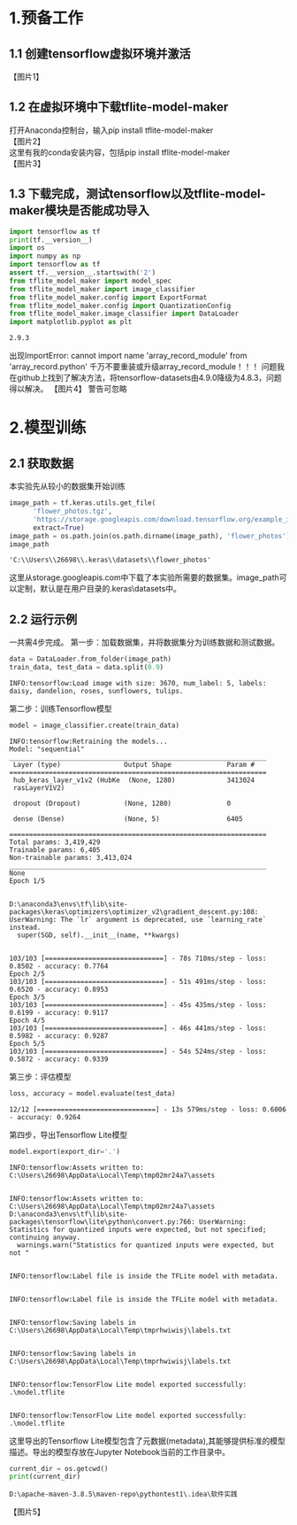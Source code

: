 # 1.预备工作
## 1.1 创建tensorflow虚拟环境并激活
【图片1】  
## 1.2 在虚拟环境中下载tflite-model-maker
打开Anaconda控制台，输入pip install tflite-model-maker  
【图片2】  
这里有我的conda安装内容，包括pip install tflite-model-maker  
【图片3】  
## 1.3 下载完成，测试tensorflow以及tflite-model-maker模块是否能成功导入



```python
import tensorflow as tf
print(tf.__version__)
import os
import numpy as np
import tensorflow as tf
assert tf.__version__.startswith('2')
from tflite_model_maker import model_spec
from tflite_model_maker import image_classifier
from tflite_model_maker.config import ExportFormat
from tflite_model_maker.config import QuantizationConfig
from tflite_model_maker.image_classifier import DataLoader
import matplotlib.pyplot as plt
```

    2.9.3
    

出现ImportError: cannot import name 'array_record_module' from 'array_record.python'
千万不要重装或升级array_record_module！！！
问题我在github上找到了解决方法，将tensorflow-datasets由4.9.0降级为4.8.3，问题得以解决。
【图片4】
警告可忽略
# 2.模型训练
## 2.1 获取数据
本实验先从较小的数据集开始训练


```python
image_path = tf.keras.utils.get_file(
      'flower_photos.tgz',
      'https://storage.googleapis.com/download.tensorflow.org/example_images/flower_photos.tgz',
      extract=True)
image_path = os.path.join(os.path.dirname(image_path), 'flower_photos')
image_path
```




    'C:\\Users\\26698\\.keras\\datasets\\flower_photos'



这里从storage.googleapis.com中下载了本实验所需要的数据集。image_path可以定制，默认是在用户目录的.keras\datasets中。
## 2.2 运行示例
一共需4步完成。
第一步：加载数据集，并将数据集分为训练数据和测试数据。


```python
data = DataLoader.from_folder(image_path)
train_data, test_data = data.split(0.9)
```

    INFO:tensorflow:Load image with size: 3670, num_label: 5, labels: daisy, dandelion, roses, sunflowers, tulips.
    

第二步：训练Tensorflow模型


```python
model = image_classifier.create(train_data)
```

    INFO:tensorflow:Retraining the models...
    Model: "sequential"
    _________________________________________________________________
     Layer (type)                Output Shape              Param #   
    =================================================================
     hub_keras_layer_v1v2 (HubKe  (None, 1280)             3413024   
     rasLayerV1V2)                                                   
                                                                     
     dropout (Dropout)           (None, 1280)              0         
                                                                     
     dense (Dense)               (None, 5)                 6405      
                                                                     
    =================================================================
    Total params: 3,419,429
    Trainable params: 6,405
    Non-trainable params: 3,413,024
    _________________________________________________________________
    None
    Epoch 1/5
    

    D:\anaconda3\envs\tf\lib\site-packages\keras\optimizers\optimizer_v2\gradient_descent.py:108: UserWarning: The `lr` argument is deprecated, use `learning_rate` instead.
      super(SGD, self).__init__(name, **kwargs)
    

    103/103 [==============================] - 78s 718ms/step - loss: 0.8502 - accuracy: 0.7764
    Epoch 2/5
    103/103 [==============================] - 51s 491ms/step - loss: 0.6520 - accuracy: 0.8953
    Epoch 3/5
    103/103 [==============================] - 45s 435ms/step - loss: 0.6199 - accuracy: 0.9117
    Epoch 4/5
    103/103 [==============================] - 46s 441ms/step - loss: 0.5982 - accuracy: 0.9287
    Epoch 5/5
    103/103 [==============================] - 54s 524ms/step - loss: 0.5872 - accuracy: 0.9339
    

第三步：评估模型


```python
loss, accuracy = model.evaluate(test_data)
```

    12/12 [==============================] - 13s 579ms/step - loss: 0.6006 - accuracy: 0.9264
    

第四步，导出Tensorflow Lite模型


```python
model.export(export_dir='.')
```

    INFO:tensorflow:Assets written to: C:\Users\26698\AppData\Local\Temp\tmp02mr24a7\assets
    

    INFO:tensorflow:Assets written to: C:\Users\26698\AppData\Local\Temp\tmp02mr24a7\assets
    D:\anaconda3\envs\tf\lib\site-packages\tensorflow\lite\python\convert.py:766: UserWarning: Statistics for quantized inputs were expected, but not specified; continuing anyway.
      warnings.warn("Statistics for quantized inputs were expected, but not "
    

    INFO:tensorflow:Label file is inside the TFLite model with metadata.
    

    INFO:tensorflow:Label file is inside the TFLite model with metadata.
    

    INFO:tensorflow:Saving labels in C:\Users\26698\AppData\Local\Temp\tmprhwiwisj\labels.txt
    

    INFO:tensorflow:Saving labels in C:\Users\26698\AppData\Local\Temp\tmprhwiwisj\labels.txt
    

    INFO:tensorflow:TensorFlow Lite model exported successfully: .\model.tflite
    

    INFO:tensorflow:TensorFlow Lite model exported successfully: .\model.tflite
    

这里导出的Tensorflow Lite模型包含了元数据(metadata),其能够提供标准的模型描述。导出的模型存放在Jupyter Notebook当前的工作目录中。


```python
current_dir = os.getcwd()
print(current_dir)
```

    D:\apache-maven-3.8.5\maven-repo\pythontest1\.idea\软件实践
    

【图片5】
